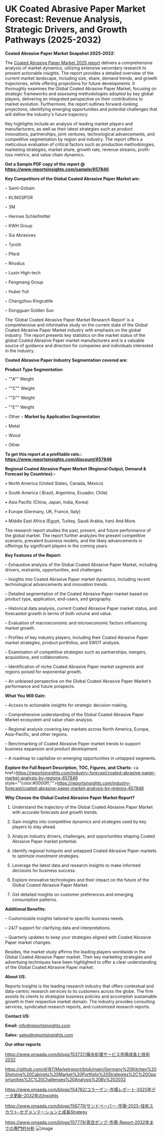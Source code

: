 # UK Coated Abrasive Paper Market Forecast: Revenue Analysis, Strategic Drivers, and Growth Pathways (2025-2032)

<strong>Coated Abrasive Paper Market Snapshot 2025-2032:</strong>

The <a href=https://www.reportsinsights.com/sample/657846>Coated Abrasive Paper Market 2025 report</a> delivers a comprehensive analysis of market dynamics, utilizing extensive secondary research to present actionable insights. The report provides a detailed overview of the current market landscape, including size, share, demand trends, and growth trajectories, while offering projections for future developments. It thoroughly examines the Global Coated Abrasive Paper Market, focusing on strategic frameworks and assessing methodologies adopted by key global players, delivering an integrated perspective on their contributions to market evolution. Furthermore, the report outlines forward-looking projections, identifying emerging opportunities and potential challenges that will define the industry's future trajectory.

Key highlights include an analysis of leading market players and manufacturers, as well as their latest strategies such as product innovations, partnerships, joint ventures, technological advancements, and competitive segmentation by region and industry. The report offers a meticulous evaluation of critical factors such as production methodologies, marketing strategies, market share, growth rate, revenue streams, profit-loss metrics, and value chain dynamics.

<strong>Get a Sample PDF copy of the report @ <a href=https://www.reportsinsights.com/sample/657846 style=color:#0000ff;>https://www.reportsinsights.com/sample/657846</a></strong>

<strong>Key Competitors of the Global Coated Abrasive Paper Market are:</strong>

‣ Saint-Gobain

‣ KLINGSPOR

‣ 3M

‣ Hermes Schleifmittel

‣ KWH Group

‣ Sia Abrasives

‣ Tyrolit

‣ Pferd

‣ Rhodius

‣ Luxin High-tech

‣ Fengmang Group

‣ Hubei Yuli

‣ Changzhou Kingcattle

‣ Dongguan Golden Sun

The ‘Global Coated Abrasive Paper Market Research Report’ is a comprehensive and informative study on the current state of the Global Coated Abrasive Paper Market industry with emphasis on the global industry. The report presents key statistics on the market status of the global Coated Abrasive Paper market manufacturers and is a valuable source of guidance and direction for companies and individuals interested in the industry.

<strong>Coated Abrasive Paper Industry Segmentation covered are:</strong>

<strong>Product Type Segmentation</strong>

‣ ""A"" Weight

‣ ""C"" Weight

‣ ""D"" Weight

‣ ""E"" Weight

‣ Other
‣ 
<strong>Market by Application Segmentation</strong>

‣ Metal

‣ Wood

‣ Other

<strong>To get this report at a profitable rate.: <a href=https://www.reportsinsights.com/discount/657846 style=color:#0000ff;>https://www.reportsinsights.com/discount/657846</a></strong>

<strong>Regional Coated Abrasive Paper Market (Regional Output, Demand &amp; Forecast by Countries):-</strong>

• North America (United States, Canada, Mexico)

• South America ( Brazil, Argentina, Ecuador, Chile)

• Asia Pacific (China, Japan, India, Korea)

• Europe (Germany, UK, France, Italy)

• Middle East Africa (Egypt, Turkey, Saudi Arabia, Iran) And More.

The research report studies the past, present, and future performance of the global market. The report further analyzes the present competitive scenario, prevalent business models, and the likely advancements in offerings by significant players in the coming years.

<strong>Key Features of the Report:</strong>

– Exhaustive analysis of the Global Coated Abrasive Paper Market, including drivers, restraints, opportunities, and challenges.

– Insights into Coated Abrasive Paper market dynamics, including recent technological advancements and innovation trends.

– Detailed segmentation of the Coated Abrasive Paper market based on product type, application, end-users, and geography.

– Historical data analysis, current Coated Abrasive Paper market status, and forecasted growth in terms of both volume and value.

– Evaluation of macroeconomic and microeconomic factors influencing market growth.

– Profiles of key industry players, including their Coated Abrasive Paper market strategies, product portfolios, and SWOT analysis.

– Examination of competitive strategies such as partnerships, mergers, acquisitions, and collaborations.

– Identification of niche Coated Abrasive Paper market segments and regions poised for exponential growth.

– An unbiased perspective on the Global Coated Abrasive Paper Market’s performance and future prospects.

<strong>What You Will Gain:</strong>

– Access to actionable insights for strategic decision-making.

– Comprehensive understanding of the Global Coated Abrasive Paper Market ecosystem and value chain analysis.

– Regional analysis covering key markets across North America, Europe, Asia-Pacific, and other regions.

– Benchmarking of Coated Abrasive Paper market trends to support business expansion and product development.

– A roadmap to capitalize on emerging opportunities in untapped segments.

<strong>Explore the Full Report Description, TOC, Figures, and Charts:</strong>
<a href=https://reportsinsights.com/industry-forecast/coated-abrasive-paper-market-analysis-by-regions-657846 style=""color:#0000ff;"">https://reportsinsights.com/industry-forecast/coated-abrasive-paper-market-analysis-by-regions-657846</a>

<strong>Why Choose the Global Coated Abrasive Paper Market Report?</strong>

1. Understand the trajectory of the Global Coated Abrasive Paper Market with accurate forecasts and growth trends.

2. Gain insights into competitive dynamics and strategies used by key players to stay ahead.

3. Analyze industry drivers, challenges, and opportunities shaping Coated Abrasive Paper market potential.

4. Identify regional hotspots and untapped Coated Abrasive Paper markets to optimize investment strategies.

5. Leverage the latest data and research insights to make informed decisions for business success.

6. Explore innovative technologies and their impact on the future of the Global Coated Abrasive Paper Market.

7. Get detailed insights on customer preferences and emerging consumption patterns.

<strong>Additional Benefits:</strong>

– Customizable insights tailored to specific business needs.

– 24/7 support for clarifying data and interpretations.

– Quarterly updates to keep your strategies aligned with Coated Abrasive Paper market changes.

Besides, the market study affirms the leading players worldwide in the Global Coated Abrasive Paper market. Their key marketing strategies and advertising techniques have been highlighted to offer a clear understanding of the Global Coated Abrasive Paper market.

<strong><strong>About US</strong>:</strong>

Reports Insights is the leading research industry that offers contextual and data-centric research services to its customers across the globe. The firm assists its clients to strategize business policies and accomplish sustainable growth in their respective market domain. The industry provides consulting services, syndicated research reports, and customized research reports.

<strong>Contact US:</strong>

<p class=><b>Email:</b> <a href=mailto:info@reportsinsights.com>info@reportsinsights.com</a></p>
<p class=><b>Sales:</b> <a href=mailto:sales@reportsinsights.com>sales@reportsinsights.com</a></p>

<strong>Our other reports</strong>

<a href=https://www.omaada.com/blogs/153737/廃水処理サービス市場成長と技術2032>https://www.omaada.com/blogs/153737/廃水処理サービス市場成長と技術2032</a>

<a href=https://github.com/di187/Marketreport/blob/main/Germany%20Kitchen%20Shelving%20Cabinets%20Market%20Portfolio%20Strategies%2C%20Opportunities%2C%20Challenges%20Analysis%20By%202032>https://github.com/di187/Marketreport/blob/main/Germany%20Kitchen%20Shelving%20Cabinets%20Market%20Portfolio%20Strategies%2C%20Opportunities%2C%20Challenges%20Analysis%20By%202032</a>

<a href=https://www.omaada.com/blogs/154782/コラーゲン-市場レポート-2025年データ更新-2032年のInsights>https://www.omaada.com/blogs/154782/コラーゲン-市場レポート-2025年データ更新-2032年のInsights</a>

<a href=https://www.omaada.com/blogs/156779/サンドペーパー-市場-2025-技術スカウト-セグメンテーションと成長Strategy>https://www.omaada.com/blogs/156779/サンドペーパー-市場-2025-技術スカウト-セグメンテーションと成長Strategy</a>

<a href=https://www.omaada.com/blogs/157779/真空ポンプ-市場-Report-2032年までの専門的分析>https://www.omaada.com/blogs/157779/真空ポンプ-市場-Report-2032年までの専門的分析</a>
![image](https://github.com/user-attachments/assets/ec06a5c6-53c2-45eb-a705-1ebac7d9af1b)
